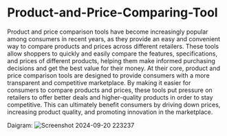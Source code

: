 # Product-and-Price-Comparing-Tool
Product and price comparison tools have become increasingly popular among consumers in recent years, as they provide an easy and convenient way to compare products and prices across different retailers. These tools allow shoppers to quickly and easily compare the features, specifications, and prices of different products, helping them make informed purchasing decisions and get the best value for their money. At their core, product and price comparison tools are designed to provide consumers with a more transparent and competitive marketplace. By making it easier for consumers to compare products and prices, these tools put pressure on retailers to offer better deals and higher-quality products in order to stay competitive. This can ultimately benefit consumers by driving down prices, increasing product quality, and promoting innovation in the marketplace.


Daigram:
![Screenshot 2024-09-20 223237](https://github.com/user-attachments/assets/93e97830-3f24-4fd5-bf90-7f69c09fc236)
